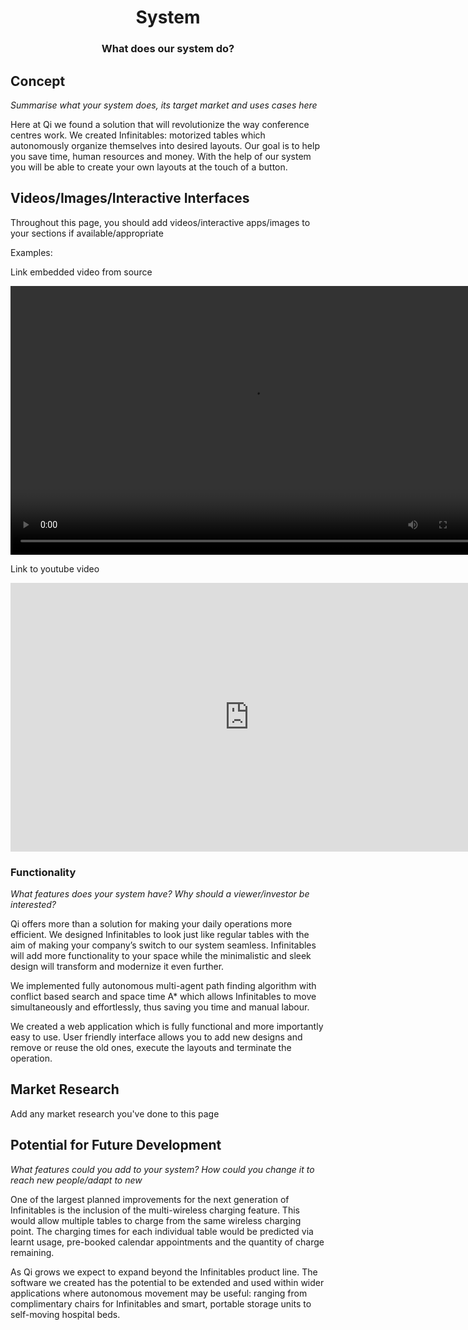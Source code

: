 <h1 align="center">System</h1>
<h3 align="center">What does our system do?</h3>

## Concept

*Summarise what your system does, its target market and uses cases here*

Here at Qi we found a solution that will revolutionize the way conference centres work. We created Infinitables: motorized tables which autonomously organize themselves into desired layouts. Our goal is to help you save time, human resources and money. With the help of our system you will be able to create your own layouts at the touch of a button.

## Videos/Images/Interactive Interfaces

Throughout this page, you should add videos/interactive apps/images to your sections if available/appropriate

Examples:

Link embedded video from source

<video width="764" height="430" controls>
  <source src="static/videos/value_prop.mp4" type="video/mp4">
</video>

Link to youtube video

<iframe width="764" height="430" src="https://www.youtube.com/embed/_sBBaNYex3E" frameborder="0" allow="accelerometer; autoplay; encrypted-media; gyroscope; picture-in-picture"></iframe>



### Functionality

*What features does your system have? Why should a viewer/investor be interested?*

Qi offers more than a solution for making your daily operations more efficient. We designed Infinitables to look just like regular tables with the aim of making your company’s switch to our system seamless. Infinitables will add more functionality to your space while the minimalistic and sleek design will transform and modernize it even further.

We implemented fully autonomous multi-agent path finding algorithm with conflict based search and space time A* which allows Infinitables to move simultaneously and effortlessly, thus saving you time and manual labour.

We created a web application which is fully functional and more importantly easy to use. User friendly interface allows you to add new designs and remove or reuse the old ones, execute the layouts and terminate the operation.



## Market Research

Add any market research you've done to this page

## Potential for Future Development

*What features could you add to your system? How could you change it to reach new people/adapt to new*

One of the largest planned improvements for the next generation of Infinitables is the inclusion of the multi-wireless charging feature. This would allow multiple tables to charge from the same wireless charging point. The charging times for each individual table would be predicted via learnt usage, pre-booked calendar appointments and the quantity of charge remaining.

As Qi grows we expect to expand beyond the Infinitables product line. The software we created has the potential to be extended and used within wider applications where autonomous movement may be useful: ranging from complimentary chairs for Infinitables and smart, portable storage units to self-moving hospital beds.
